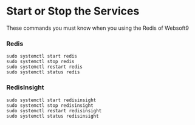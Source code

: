 # Start or Stop the Services

These commands you must know when you using the Redis of Websoft9

### Redis

```shell
sudo systemctl start redis
sudo systemctl stop redis
sudo systemctl restart redis
sudo systemctl status redis
```

### RedisInsight

```shell
sudo systemctl start redisinsight
sudo systemctl stop redisinsight
sudo systemctl restart redisinsight
sudo systemctl status redisinsight
```
